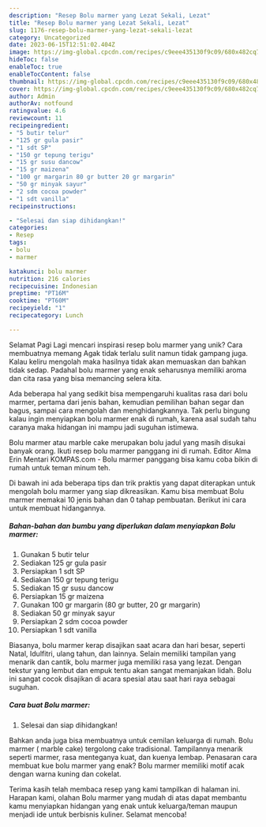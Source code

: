 ```yaml
---
description: "Resep Bolu marmer yang Lezat Sekali, Lezat"
title: "Resep Bolu marmer yang Lezat Sekali, Lezat"
slug: 1176-resep-bolu-marmer-yang-lezat-sekali-lezat
category: Uncategorized
date: 2023-06-15T12:51:02.404Z
image: https://img-global.cpcdn.com/recipes/c9eee435130f9c09/680x482cq70/bolu-marmer-foto-resep-utama.jpg
hideToc: false
enableToc: true
enableTocContent: false
thumbnail: https://img-global.cpcdn.com/recipes/c9eee435130f9c09/680x482cq70/bolu-marmer-foto-resep-utama.jpg
cover: https://img-global.cpcdn.com/recipes/c9eee435130f9c09/680x482cq70/bolu-marmer-foto-resep-utama.jpg
author: Admin
authorAv: notfound
ratingvalue: 4.6
reviewcount: 11
recipeingredient:
- "5 butir telur"
- "125 gr gula pasir"
- "1 sdt SP"
- "150 gr tepung terigu"
- "15 gr susu dancow"
- "15 gr maizena"
- "100 gr margarin 80 gr butter 20 gr margarin"
- "50 gr minyak sayur"
- "2 sdm cocoa powder"
- "1 sdt vanilla"
recipeinstructions:

- "Selesai dan siap dihidangkan!"
categories:
- Resep
tags:
- bolu
- marmer

katakunci: bolu marmer 
nutrition: 216 calories
recipecuisine: Indonesian
preptime: "PT16M"
cooktime: "PT60M"
recipeyield: "1"
recipecategory: Lunch

---
```



Selamat Pagi Lagi mencari inspirasi resep bolu marmer yang unik? Cara membuatnya memang Agak tidak terlalu sulit namun tidak gampang juga. Kalau keliru mengolah maka hasilnya tidak akan memuaskan dan bahkan tidak sedap. Padahal bolu marmer yang enak seharusnya memiliki aroma dan cita rasa yang bisa memancing selera kita.


Ada beberapa hal yang sedikit bisa mempengaruhi kualitas rasa dari bolu marmer, pertama dari jenis bahan, kemudian pemilihan bahan segar dan bagus, sampai cara mengolah dan menghidangkannya. Tak perlu bingung kalau ingin menyiapkan bolu marmer enak di rumah, karena asal sudah tahu caranya maka hidangan ini mampu jadi suguhan istimewa.

Bolu marmer atau marble cake merupakan bolu jadul yang masih disukai banyak orang. Ikuti resep bolu marmer panggang ini di rumah. Editor Alma Erin Mentari KOMPAS.com - Bolu marmer panggang bisa kamu coba bikin di rumah untuk teman minum teh.


Di bawah ini ada beberapa tips dan trik praktis yang dapat diterapkan untuk mengolah bolu marmer yang siap dikreasikan. Kamu bisa membuat Bolu marmer memakai 10 jenis bahan dan 0 tahap pembuatan. Berikut ini cara untuk membuat hidangannya.

<!--inarticleads1-->

##### Bahan-bahan dan bumbu yang diperlukan dalam menyiapkan Bolu marmer:

1. Gunakan 5 butir telur
1. Sediakan 125 gr gula pasir
1. Persiapkan 1 sdt SP
1. Sediakan 150 gr tepung terigu
1. Sediakan 15 gr susu dancow
1. Persiapkan 15 gr maizena
1. Gunakan 100 gr margarin (80 gr butter, 20 gr margarin)
1. Sediakan 50 gr minyak sayur
1. Persiapkan 2 sdm cocoa powder
1. Persiapkan 1 sdt vanilla


Biasanya, bolu marmer kerap disajikan saat acara dan hari besar, seperti Natal, Idulfitri, ulang tahun, dan lainnya. Selain memiliki tampilan yang menarik dan cantik, bolu marmer juga memiliki rasa yang lezat. Dengan tekstur yang lembut dan empuk tentu akan sangat memanjakan lidah. Bolu ini sangat cocok disajikan di acara spesial atau saat hari raya sebagai suguhan. 

<!--inarticleads2-->

##### Cara buat Bolu marmer:


1. Selesai dan siap dihidangkan!

Bahkan anda juga bisa membuatnya untuk cemilan keluarga di rumah. Bolu marmer ( marble cake) tergolong cake tradisional. Tampilannya menarik seperti marmer, rasa menteganya kuat, dan kuenya lembap. Penasaran cara membuat kue bolu marmer yang enak? Bolu marmer memiliki motif acak dengan warna kuning dan cokelat. 

Terima kasih telah membaca resep yang kami tampilkan di halaman ini. Harapan kami, olahan Bolu marmer yang mudah di atas dapat membantu kamu menyiapkan hidangan yang enak untuk keluarga/teman maupun menjadi ide untuk berbisnis kuliner. Selamat mencoba!
